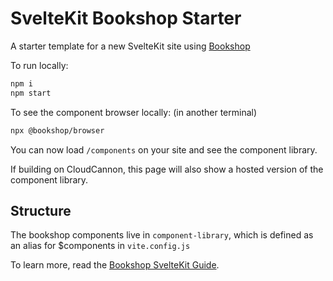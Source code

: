 # SvelteKit Bookshop Starter

A starter template for a new SvelteKit site using [Bookshop](https://github.com/CloudCannon/bookshop)

To run locally:
```bash
npm i
npm start
```

To see the component browser locally: (in another terminal)
```bash
npx @bookshop/browser
```
You can now load `/components` on your site and see the component library.

If building on CloudCannon, this page will also show a hosted version of the component library.

## Structure
The bookshop components live in `component-library`, which is defined as an alias for $components in `vite.config.js`

To learn more, read the [Bookshop SvelteKit Guide](https://github.com/CloudCannon/bookshop/blob/main/guides/sveltekit.adoc).
